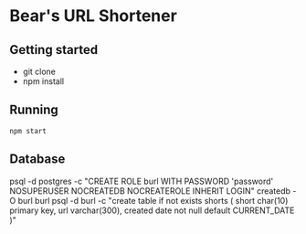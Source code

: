 # Bear's URL Shortener

## Getting started

* git clone
* npm install

## Running

`npm start`

## Database

psql -d postgres -c "CREATE ROLE burl WITH PASSWORD 'password' NOSUPERUSER NOCREATEDB NOCREATEROLE INHERIT LOGIN"
createdb -O burl burl
psql -d burl -c "create table if not exists shorts ( short char(10) primary key, url varchar(300), created date not null default CURRENT_DATE )"
